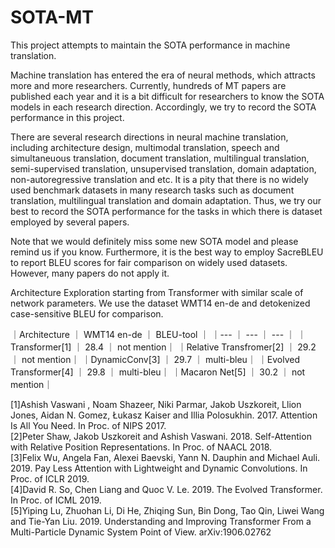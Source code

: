 # SOTA-MT
This project attempts to maintain the SOTA performance in machine translation.

Machine translation has entered the era of neural methods, which attracts more and more researchers. Currently, hundreds of MT papers are published each year and it is a bit difficult for researchers to know the SOTA models in each research direction. Accordingly, we try to record the SOTA performance in this project.

There are several research directions in neural machine translation, including architecture design, multimodal translation, speech and simultaneuous translation, document translation, multilingual translation, semi-supervised translation, unsupervised translation, domain adaptation, non-autoregressive translation and etc. It is a pity that there is no widely used benchmark datasets in many research tasks such as document translation, multilingual translation and domain adaptation. Thus, we try our best to record the SOTA performance for the tasks in which there is dataset employed by several papers.

Note that we would definitely miss some new SOTA model and please remind us if you know. Furthermore, it is the best way to employ SacreBLEU to report BLEU scores for fair comparison on widely used datasets. However, many papers do not apply it.

Architecture Exploration starting from Transformer with similar scale of network parameters. We use the dataset WMT14 en-de and detokenized case-sensitive BLEU for comparison.

｜Architecture             ｜  WMT14 en-de  ｜    BLEU-tool ｜
｜--- ｜ --- ｜ --- ｜
｜Transformer[1]           ｜    28.4       ｜    not mention｜
｜Relative Transfromer[2]  ｜    29.2       ｜    not mention｜
｜DynamicConv[3]           ｜    29.7       ｜    multi-bleu｜
｜Evolved Transformer[4]   ｜    29.8       ｜    multi-bleu｜
｜Macaron Net[5]           ｜    30.2       ｜    not mention｜


[1]Ashish Vaswani , Noam Shazeer, Niki Parmar, Jakob Uszkoreit, Llion Jones, Aidan N. Gomez, Łukasz Kaiser and Illia Polosukhin. 2017. Attention Is All You Need. In Proc. of NIPS 2017.\
[2]Peter Shaw, Jakob Uszkoreit and Ashish Vaswani. 2018. Self-Attention with Relative Position Representations. In Proc. of NAACL 2018.\
[3]Felix Wu, Angela Fan, Alexei Baevski, Yann N. Dauphin and Michael Auli. 2019. Pay Less Attention with Lightweight and Dynamic Convolutions. In Proc. of ICLR 2019.\
[4]David R. So, Chen Liang and Quoc V. Le. 2019. The Evolved Transformer. In Proc. of ICML 2019.\
[5]Yiping Lu, Zhuohan Li, Di He, Zhiqing Sun, Bin Dong, Tao Qin, Liwei Wang and Tie-Yan Liu. 2019. Understanding and Improving Transformer From a Multi-Particle Dynamic System Point of View. arXiv:1906.02762
